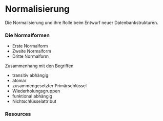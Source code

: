 # Normalisierung

Die Normalisierung und ihre Rolle beim Entwurf neuer Datenbankstrukturen.

### Die Normalformen

* Erste Normalform
* Zweite Normalform
* Dritte Normalform

Zusammenhang mit den Begriffen
* transitiv abhängig
* atomar
* zusammengesetzter Primärschlüssel
* Wiederholungsgruppen
* funktional abhängig
* Nichtschlüsselattribut

### Resources


